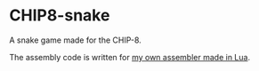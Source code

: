 # CHIP8-snake
A snake game made for the CHIP-8.

The assembly code is written for [my own assembler made in Lua](https://github.com/steveRoll-git/chip8-assembler).
